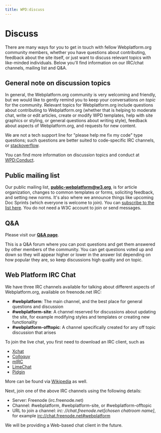 ```yaml
---
title: WPD:discuss
---
```

<h1><span class="mw-headline" id="Discuss">Discuss</span></h1>
<p>There are many ways for you to get in touch with fellow Webplatform.org community members, whether you have questions about contributing, feedback about the site itself, or just want to discuss relevant topics with like-minded individuals. Below you'll find information on our IRC/chat channels, mailing list and Q&amp;A.
</p>
<h2><span class="mw-headline" id="General_note_on_discussion_topics">General note on discussion topics</span></h2>
<p>In general, the Webplatform.org community is very welcoming and friendly, but we would like to gently remind you to keep your conversations <i>on topic</i> for the community. Relevant topics for Webplatform.org include questions about contributing to Webplatform.org (whether that is helping to moderate chat, write or edit articles, create or modify WPD templates, help with site graphics or styling, or general questions about writing style), feedback about aspects of Webplatform.org, and requests for new content.
</p><p>We are not a tech support line for "please help me fix my code" type questions; such questions are better suited to code-specific IRC channels, or <a rel="nofollow" class="external text" href="http://www.stackoverflow.com">stackoverflow</a>.
</p><p>You can find more information on discussion topics and conduct at <a href="/wiki/WPD:Conduct" title="WPD:Conduct">WPD:Conduct</a>.
</p>
<h2><span class="mw-headline" id="Public_mailing_list">Public mailing list</span></h2>
<p>Our public mailing list, <b><a rel="nofollow" class="external text" href="mailto:public-webplatform@w3.org">public-webplatform@w3.org</a></b>, is for article organization, changes to common templates or forms, soliciting feedback, and setting new norms. It's also where we announce things like upcoming Doc Sprints (which everyone is welcome to join). You can <a rel="nofollow" class="external text" href="http://lists.w3.org/Archives/Public/public-webplatform/">subscribe to the list here</a>. You do not need a W3C account to join or send messages.
</p>
<h2><span class="mw-headline" id="Q.26A">Q&amp;A</span></h2>
<p>Please visit our <b><a rel="nofollow" class="external text" href="http://talk.webplatform.org/forums/">Q&amp;A page</a></b>.
</p><p>This is a Q&amp;A forum where you can post questions and get them answered by other members of the community. You can get questions voted up and down so they will appear higher or lower in the answer list depending on how popular they are, so keep discussions high quality and on topic.
</p>
<h2><span class="mw-headline" id="Web_Platform_IRC_Chat">Web Platform IRC Chat</span></h2>
<p>We have three IRC channels available for talking about different aspects of Webplatform.org, available on freenode.net IRC:
</p>
<ul><li> <b>#webplatform</b>: The main channel, and the best place for general questions and discussion </li>
<li> <b>#webplatform-site</b>: A channel reserved for discussions about updating the site, for example modifying styles and templates or creating new functionality</li>
<li> <b>#webplatform-offtopic</b>: A channel specifically created for any off topic discussion that arises</li></ul>
<p>To join the live chat, you first need to download an IRC client, such as
</p>
<ul><li> <a rel="nofollow" class="external text" href="http://xchat.org/">Xchat</a></li>
<li> <a rel="nofollow" class="external text" href="http://colloquy.info/">Colloquy</a></li>
<li> <a rel="nofollow" class="external text" href="http://www.mirc.com/">mIRC</a></li>
<li> <a rel="nofollow" class="external text" href="http://limechat.net/mac/">LimeChat</a></li>
<li> <a rel="nofollow" class="external text" href="http://pidgin.im/">Pidgin</a></li></ul>
<p>More can be found via <a rel="nofollow" class="external text" href="http://en.wikipedia.org/wiki/Comparison_of_Internet_Relay_Chat_clients">Wikipedia</a> as well.
</p><p>Next, join one of the above IRC channels using the following details:
</p>
<ul><li> Server: Freenode (irc.freenode.net) </li>
<li> Channel: #webplatform, #webplatform-site, or #webplatform-offtopic </li>
<li> URL to join a channel: <i>irc: //chat.freenode.net[chosen chatroom name]</i>, for example <a rel="nofollow" class="external free" href="irc://chat.freenode.net#webplatform">irc://chat.freenode.net#webplatform</a></li></ul>
<p>We will be providing a Web-based chat client in the future.
</p>
<!-- 
NewPP limit report
CPU time usage: 0.018 seconds
Real time usage: 0.020 seconds
Preprocessor visited node count: 18/1000000
Preprocessor generated node count: 24/1000000
Post‐expand include size: 0/2097152 bytes
Template argument size: 0/2097152 bytes
Highest expansion depth: 2/40
Expensive parser function count: 0/100
-->

<!-- 
Transclusion expansion time report (%,ms,calls,template)
100.00%    0.000      1 - -total
-->

<!-- Saved in parser cache with key wpwiki:pcache:idhash:7127-0!*!0!!*!*!*!esi=1 and timestamp 20150731070947 and revision id 27679
 -->
